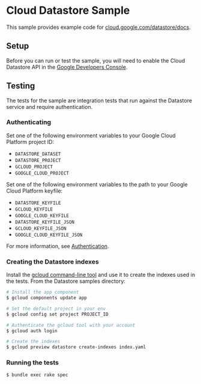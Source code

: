 # Cloud Datastore Sample

This sample provides example code for
[cloud.google.com/datastore/docs](https://cloud.google.com/datastore/docs).

## Setup

Before you can run or test the sample, you will need to enable the Cloud Datastore API in the [Google Developers Console](https://console.developers.google.com/projectselector/apis/api/datastore/overview).

## Testing

The tests for the sample are integration tests that run against the Datastore
service and require authentication.

### Authenticating

Set one of the following environment variables to your Google Cloud Platform
project ID:

* `DATASTORE_DATASET`
* `DATASTORE_PROJECT`
* `GCLOUD_PROJECT`
* `GOOGLE_CLOUD_PROJECT`

Set one of the following environment variables to the path to your Google Cloud
Platform keyfile:

* `DATASTORE_KEYFILE`
* `GCLOUD_KEYFILE`
* `GOOGLE_CLOUD_KEYFILE`
* `DATASTORE_KEYFILE_JSON`
* `GCLOUD_KEYFILE_JSON`
* `GOOGLE_CLOUD_KEYFILE_JSON`

For more information, see
[Authentication](https://googlecloudplatform.github.io/gcloud-ruby/#/docs/guides/authentication).

### Creating the Datastore indexes

Install the [gcloud command-line
tool](https://developers.google.com/cloud/sdk/gcloud/) and use it to create the
indexes used in the tests. From the Datastore samples directory:

``` sh
# Install the app component
$ gcloud components update app

# Set the default project in your env
$ gcloud config set project PROJECT_ID

# Authenticate the gcloud tool with your account
$ gcloud auth login

# Create the indexes
$ gcloud preview datastore create-indexes index.yaml
```

### Running the tests

```bash
$ bundle exec rake spec
```

